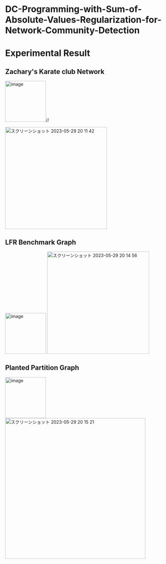 # DC-Programming-with-Sum-of-Absolute-Values-Regularization-for-Network-Community-Detection

# Experimental Result
## Zachary's Karate club Network

<img width="131" alt="image" src="https://github.com/Iwaiy/DC-Programming-with-Sum-of-Absolute-Values-Regularization-for-Network-Community-Detection/assets/98382027/7229ddb7-cda1-4286-ba0e-259eacceeb95">//
               
<img width="327" alt="スクリーンショット 2023-05-29 20 11 42" src="https://github.com/Iwaiy/DC-Programming-with-Sum-of-Absolute-Values-Regularization-for-Network-Community-Detection/assets/98382027/8675ca6f-3ca8-4d70-8a42-37d5a17fc3f1">

## LFR Benchmark Graph

<img width="131" alt="image" src="https://github.com/Iwaiy/DC-Programming-with-Sum-of-Absolute-Values-Regularization-for-Network-Community-Detection/assets/98382027/aa8ed945-ca28-4bda-89d8-9c8190003886">

<img width="328" alt="スクリーンショット 2023-05-29 20 14 56" src="https://github.com/Iwaiy/DC-Programming-with-Sum-of-Absolute-Values-Regularization-for-Network-Community-Detection/assets/98382027/eb7f8afe-e2f1-44e0-a094-23331db596e6">

## Planted Partition Graph

<img width="131" alt="image" src="https://github.com/Iwaiy/DC-Programming-with-Sum-of-Absolute-Values-Regularization-for-Network-Community-Detection/assets/98382027/1234117d-18ec-4a73-b327-c31bc08339e7">

<img width="451" alt="スクリーンショット 2023-05-29 20 15 21" src="https://github.com/Iwaiy/DC-Programming-with-Sum-of-Absolute-Values-Regularization-for-Network-Community-Detection/assets/98382027/751f42a1-c02b-4760-b264-b90ac770e147">

